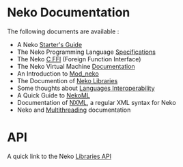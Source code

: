 # Neko Documentation

The following documents are available :

- A Neko [Starter's Guide](doc/begin)
- The Neko Programming Language [Specifications](specs)
- The Neko [C FFI](doc/ffi) (Foreign Function Interface)
- The Neko Virtual Machine [Documentation](doc/vm)
- An Introduction to [Mod_neko](doc/mod_neko)
- The Documention of [Neko Libraries](doc/libs)
- Some thoughts about [Languages Interoperability](doc/misc:multilang)
- A Quick Guide to [NekoML](doc/nekoml)
- Documentation of [NXML](doc/nxml), a regular XML syntax for Neko
- Neko and [Multithreading](doc/mt) documentation

# API

A quick link to the Neko [Libraries API](doc/libs)
